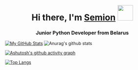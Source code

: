 <!-- <img src="/Users/mac/Downloads/Black Minimal Motivation Quote LinkedIn Banner.PNG" alt="альтернативный текст"> -->
<h1 align="center">Hi there, I'm <a href="https://www.linkedin.com/in/semion-shandruk/" target="_blank">Semion</a> 
<img src="https://github.com/blackcater/blackcater/raw/main/images/Hi.gif" width="50"/></h1>

<h3 align="center">Junior Python Developer from Belarus</h3>

[![My GitHub Stats](https://github-readme-stats.vercel.app/api/?username=Semion-Sh&count_private=true&theme=tokyonight&showicons=true)]()
![Anurag's github stats](https://github-readme-stats.vercel.app/api?username=Semion-Sh)


<!-- [![Typing SVG](https://readme-typing-svg.herokuapp.com?color=%2336BCF7&lines=Junior+python+developer+from+Belarus)](https://git.io/typing-svg) -->

[![Ashutosh's github activity graph](https://activity-graph.herokuapp.com/graph?username=Semion-Sh)](https://github.com/ashutosh00710/github-readme-activity-graph)

[![Top Langs](https://github-readme-stats.vercel.app/api/top-langs/?username=Semion-Sh&layout=compact)](https://github.com/anuraghazra/github-readme-stats)
